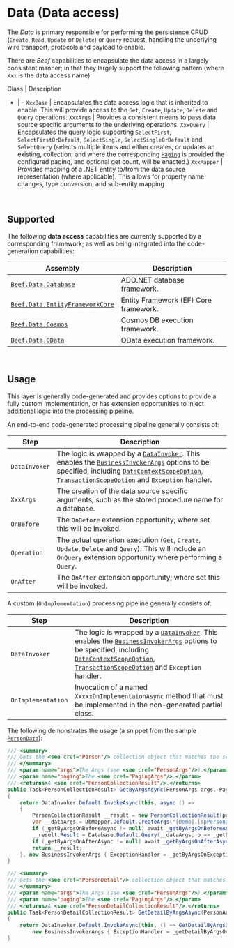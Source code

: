 ﻿# Data (Data access)

The _Data_ is primary responsible for performing the persistence CRUD (`Create`, `Read`, `Update` or `Delete`) or `Query` request, handling the underlying wire transport, protocols and payload to enable. 

There are _Beef_ capabilities to encapsulate the data access in a largely consistent manner; in that they largely support the following pattern (where `Xxx` is the data access name):

Class | Description
- | -
`XxxBase` | Encapsulates the data access logic that is inherited to enable. This will provide access to the `Get`, `Create`, `Update`, `Delete` and `Query` operations.
`XxxArgs` | Provides a consistent means to pass data source specific arguments to the underlying operations.
`XxxQuery` | Encapsulates the query logic supporting `SelectFirst`, `SelectFirstOrDefault`, `SelectSingle`, `SelectSingleOrDefault` and `SelectQuery` (selects multiple items and either creates, or updates an existing, collection; and where the corresponding [`Paging`](../src/Beef.Core/Entities/PagingResult.cs) is provided the configured paging, and optional get count, will be enacted.)
`XxxMapper` | Provides mapping of a .NET entity to/from the data source representation (where applicable). This allows for property name changes, type conversion, and sub-entity mapping.

<br/>

## Supported

The following **data access** capabilities are currently supported by a corresponding framework; as well as being integrated into the code-generation capabilities:

Assembly | Description
-|-
[`Beef.Data.Database`](./src/Beef.Data.Database) | ADO.NET database framework. 
[`Beef.Data.EntityFrameworkCore`](./src/Beef.Data.EntityFrameworkCore) | Entity Framework (EF) Core framework. 
[`Beef.Data.Cosmos`](./src/Beef.Data.Cosmos) | Cosmos DB execution framework. 
[`Beef.Data.OData`](./src/Beef.Data.OData) | OData execution framework. 

<br>

## Usage
 
This layer is generally code-generated and provides options to provide a fully custom implementation, or has extension opportunities to inject additional logic into the processing pipeline.

An end-to-end code-generated processing pipeline generally consists of:

Step | Description
-|-
`DataInvoker` | The logic is wrapped by a [`DataInvoker`](../src/Beef.Core/Business/DataInvoker.cs). This enables the [`BusinessInvokerArgs`](../src/Beef.Core/Business/BusinessInvokerBase.cs) options to be specified, including [`DataContextScopeOption`](../src/Beef.Core/DataContextScopeOption.cs), [`TransactionScopeOption`](https://docs.microsoft.com/en-us/dotnet/api/system.transactions.transactionscopeoption) and `Exception` handler.
`XxxArgs` | The creation of the data source specific arguments; such as the stored procedure name for a database.
`OnBefore` | The `OnBefore` extension opportunity; where set this will be invoked.
`Operation` | The actual operation execution (`Get`, `Create`, `Update`, `Delete` and `Query`). This will include an `OnQuery` extension opportunity where performing a `Query`.
`OnAfter` | The `OnAfter` extension opportunity; where set this will be invoked.

A custom (`OnImplementation`) processing pipeline generally consists of:

Step | Description
-|-
`DataInvoker` | The logic is wrapped by a [`DataInvoker`](../src/Beef.Core/Business/DataInvoker.cs). This enables the [`BusinessInvokerArgs`](../src/Beef.Core/Business/BusinessInvokerBase.cs) options to be specified, including [`DataContextScopeOption`](../src/Beef.Core/DataContextScopeOption.cs), [`TransactionScopeOption`](https://docs.microsoft.com/en-us/dotnet/api/system.transactions.transactionscopeoption) and `Exception` handler.
`OnImplementation` | Invocation of a named `XxxxxOnImplementaionAsync` method that must be implemented in the non-generated partial class.

The following demonstrates the usage (a snippet from the sample [`PersonData`](../samples/Demo/Beef.Demo.Business/Data/Generated/PersonData.cs)):

``` csharp
/// <summary>
/// Gets the <see cref="Person"/> collection object that matches the selection criteria.
/// </summary>
/// <param name="args">The Args (see <see cref="PersonArgs"/>).</param>
/// <param name="paging">The <see cref="PagingArgs"/>.</param>
/// <returns>A <see cref="PersonCollectionResult"/>.</returns>
public Task<PersonCollectionResult> GetByArgsAsync(PersonArgs args, PagingArgs paging)
{
    return DataInvoker.Default.InvokeAsync(this, async () =>
    {
        PersonCollectionResult __result = new PersonCollectionResult(paging);
        var __dataArgs = DbMapper.Default.CreateArgs("[Demo].[spPersonGetByArgs]", __result.Paging);
        if (_getByArgsOnBeforeAsync != null) await _getByArgsOnBeforeAsync(args, __dataArgs);
        __result.Result = Database.Default.Query(__dataArgs, p => _getByArgsOnQuery?.Invoke(p, args, __dataArgs)).SelectQuery<PersonCollection>();
        if (_getByArgsOnAfterAsync != null) await _getByArgsOnAfterAsync(__result, args);
        return __result;
    }, new BusinessInvokerArgs { ExceptionHandler = _getByArgsOnException });
}

/// <summary>
/// Gets the <see cref="PersonDetail"/> collection object that matches the selection criteria.
/// </summary>
/// <param name="args">The Args (see <see cref="PersonArgs"/>).</param>
/// <param name="paging">The <see cref="PagingArgs"/>.</param>
/// <returns>A <see cref="PersonDetailCollectionResult"/>.</returns>
public Task<PersonDetailCollectionResult> GetDetailByArgsAsync(PersonArgs args, PagingArgs paging)
{
    return DataInvoker.Default.InvokeAsync(this, () => GetDetailByArgsOnImplementationAsync(args, paging),
        new BusinessInvokerArgs { ExceptionHandler = _getDetailByArgsOnException });
}
```